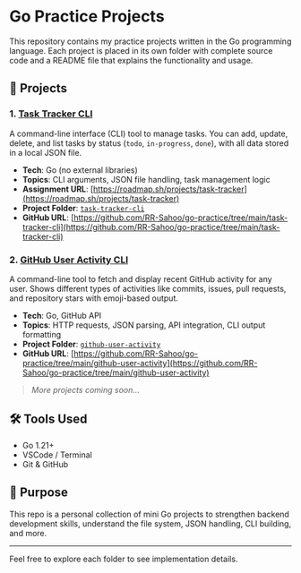 # Go Practice Projects

This repository contains my practice projects written in the Go programming language. Each project is placed in its own folder with complete source code and a README file that explains the functionality and usage.

## 📁 Projects

### 1. [Task Tracker CLI](./task-tracker-cli)

A command-line interface (CLI) tool to manage tasks. You can add, update, delete, and list tasks by status (`todo`, `in-progress`, `done`), with all data stored in a local JSON file.

- **Tech**: Go (no external libraries)
- **Topics**: CLI arguments, JSON file handling, task management logic
- **Assignment URL**: [https://roadmap.sh/projects/task-tracker](https://roadmap.sh/projects/task-tracker)
- **Project Folder**: [`task-tracker-cli`](./task-tracker-cli)
- **GitHub URL**: [https://github.com/RR-Sahoo/go-practice/tree/main/task-tracker-cli](https://github.com/RR-Sahoo/go-practice/tree/main/task-tracker-cli)

### 2. [GitHub User Activity CLI](./github-user-activity)

A command-line tool to fetch and display recent GitHub activity for any user. Shows different types of activities like commits, issues, pull requests, and repository stars with emoji-based output.

- **Tech**: Go, GitHub API
- **Topics**: HTTP requests, JSON parsing, API integration, CLI output formatting
- **Project Folder**: [`github-user-activity`](./github-user-activity)
- **GitHub URL**: [https://github.com/RR-Sahoo/go-practice/tree/main/github-user-activity](https://github.com/RR-Sahoo/go-practice/tree/main/github-user-activity)

> _More projects coming soon..._

## 🛠️ Tools Used

- Go 1.21+
- VSCode / Terminal
- Git & GitHub

## 📌 Purpose

This repo is a personal collection of mini Go projects to strengthen backend development skills, understand the file system, JSON handling, CLI building, and more.

---

Feel free to explore each folder to see implementation details.
